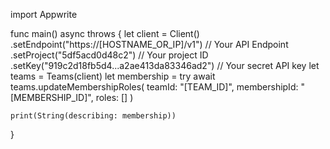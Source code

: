 import Appwrite

func main() async throws {
let client = Client()
.setEndpoint("https://[HOSTNAME_OR_IP]/v1") // Your API Endpoint
.setProject("5df5acd0d48c2") // Your project ID
.setKey("919c2d18fb5d4...a2ae413da83346ad2") // Your secret API key
let teams = Teams(client)
let membership = try await teams.updateMembershipRoles(
teamId: "[TEAM_ID]",
membershipId: "[MEMBERSHIP_ID]",
roles: []
)

    print(String(describing: membership))

}
